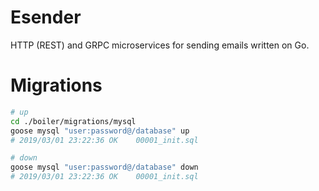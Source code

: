 # Esender

HTTP (REST) and GRPC microservices for sending emails written on Go.

# Migrations

```bash
# up
cd ./boiler/migrations/mysql
goose mysql "user:password@/database" up
# 2019/03/01 23:22:36 OK    00001_init.sql

# down
goose mysql "user:password@/database" down
# 2019/03/01 23:22:36 OK    00001_init.sql
```